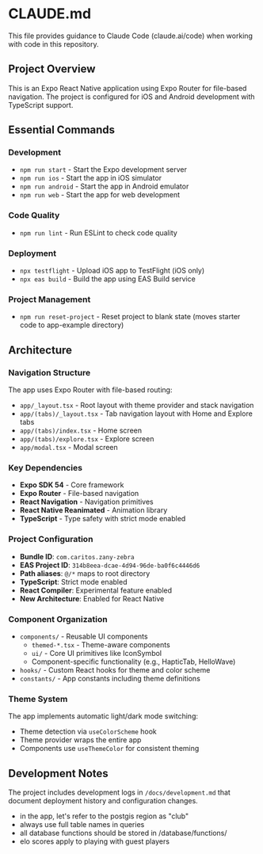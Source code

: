 # CLAUDE.md

This file provides guidance to Claude Code (claude.ai/code) when working with code in this repository.

## Project Overview

This is an Expo React Native application using Expo Router for file-based navigation. The project is configured for iOS and Android development with TypeScript support.

## Essential Commands

### Development
- `npm run start` - Start the Expo development server
- `npm run ios` - Start the app in iOS simulator
- `npm run android` - Start the app in Android emulator
- `npm run web` - Start the app for web development

### Code Quality
- `npm run lint` - Run ESLint to check code quality

### Deployment
- `npx testflight` - Upload iOS app to TestFlight (iOS only)
- `npx eas build` - Build the app using EAS Build service

### Project Management
- `npm run reset-project` - Reset project to blank state (moves starter code to app-example directory)

## Architecture

### Navigation Structure
The app uses Expo Router with file-based routing:
- `app/_layout.tsx` - Root layout with theme provider and stack navigation
- `app/(tabs)/_layout.tsx` - Tab navigation layout with Home and Explore tabs
- `app/(tabs)/index.tsx` - Home screen
- `app/(tabs)/explore.tsx` - Explore screen
- `app/modal.tsx` - Modal screen

### Key Dependencies
- **Expo SDK 54** - Core framework
- **Expo Router** - File-based navigation
- **React Navigation** - Navigation primitives
- **React Native Reanimated** - Animation library
- **TypeScript** - Type safety with strict mode enabled

### Project Configuration
- **Bundle ID**: `com.caritos.zany-zebra`
- **EAS Project ID**: `314b8eea-dcae-4d94-96de-ba0f6c4446d6`
- **Path aliases**: `@/*` maps to root directory
- **TypeScript**: Strict mode enabled
- **React Compiler**: Experimental feature enabled
- **New Architecture**: Enabled for React Native

### Component Organization
- `components/` - Reusable UI components
  - `themed-*.tsx` - Theme-aware components
  - `ui/` - Core UI primitives like IconSymbol
  - Component-specific functionality (e.g., HapticTab, HelloWave)
- `hooks/` - Custom React hooks for theme and color scheme
- `constants/` - App constants including theme definitions

### Theme System
The app implements automatic light/dark mode switching:
- Theme detection via `useColorScheme` hook
- Theme provider wraps the entire app
- Components use `useThemeColor` for consistent theming

## Development Notes

The project includes development logs in `/docs/development.md` that document deployment history and configuration changes.
- in the app, let's refer to the postgis region as "club"
- always use full table names in queries
- all database functions should be stored in /database/functions/
- elo scores apply to playing with guest players